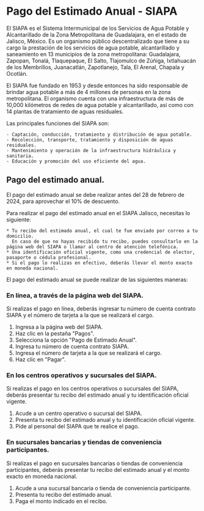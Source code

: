 # Pago del Estimado Anual - SIAPA

El SIAPA es el Sistema Intermunicipal de los Servicios de Agua Potable y Alcantarillado de la Zona Metropolitana de Guadalajara, en el estado de Jalisco, México. Es un organismo público descentralizado que tiene a su cargo la prestación de los servicios de agua potable, alcantarillado y saneamiento en 13 municipios de la zona metropolitana: Guadalajara, Zapopan, Tonalá, Tlaquepaque, El Salto, Tlajomulco de Zúñiga, Ixtlahuacán de los Membrillos, Juanacatlán, Zapotlanejo, Tala, El Arenal, Chapala y Ocotlán.

El SIAPA fue fundado en 1953 y desde entonces ha sido responsable de brindar agua potable a más de 4 millones de personas en la zona metropolitana. El organismo cuenta con una infraestructura de más de 10,000 kilómetros de redes de agua potable y alcantarillado, así como con 14 plantas de tratamiento de aguas residuales.

Las principales funciones del SIAPA son:

    - Captación, conducción, tratamiento y distribución de agua potable.
    - Recolección, transporte, tratamiento y disposición de aguas residuales.
    - Mantenimiento y operación de la infraestructura hidráulica y sanitaria.
    - Educación y promoción del uso eficiente del agua.

## Pago del estimado anual.

El pago del estimado anual se debe realizar antes del 28 de febrero de 2024, para aprovechar el 10% de descuento.


Para realizar el pago del estimado anual en el SIAPA Jalisco, necesitas lo siguiente:

    * Tu recibo del estimado anual, el cual te fue enviado por correo a tu domicilio.
      En caso de que no hayas recibido tu recibo, puedes consultarlo en la página web del SIAPA o llamar al centro de atención telefónica.
    * Una identificación oficial vigente, como una credencial de elector, pasaporte o cédula profesional.
    * Si el pago lo realizas en efectivo, deberás llevar el monto exacto en moneda nacional.

El pago del estimado anual se puede realizar de las siguientes maneras:

### En línea, a través de la página web del SIAPA.

Si realizas el pago en línea, deberás ingresar tu número de cuenta contrato SIAPA y el número de tarjeta a la que se realizará el cargo.

1. Ingresa a la página web del SIAPA.
2. Haz clic en la pestaña "Pagos".
3. Selecciona la opción "Pago de Estimado Anual".
4. Ingresa tu número de cuenta contrato SIAPA.
5. Ingresa el número de tarjeta a la que se realizará el cargo.
6. Haz clic en "Pagar".


### En los centros operativos y sucursales del SIAPA.

Si realizas el pago en los centros operativos o sucursales del SIAPA, deberás presentar tu recibo del estimado anual y tu identificación oficial vigente.

1. Acude a un centro operativo o sucursal del SIAPA.
2. Presenta tu recibo del estimado anual y tu identificación oficial vigente.
3. Pide al personal del SIAPA que te realice el pago.


### En sucursales bancarias y tiendas de conveniencia participantes.

Si realizas el pago en sucursales bancarias o tiendas de conveniencia participantes, deberás presentar tu recibo del estimado anual y el monto exacto en moneda nacional.

1. Acude a una sucursal bancaria o tienda de conveniencia participante.
2. Presenta tu recibo del estimado anual.
3. Paga el monto indicado en el recibo.